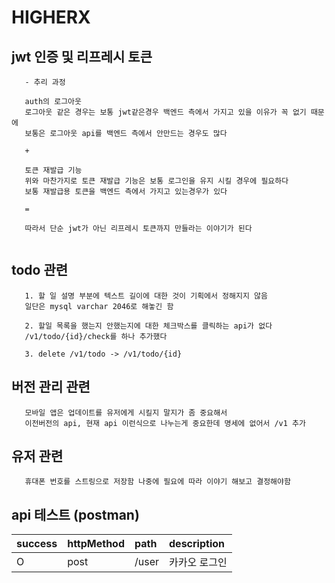 # HIGHERX

## jwt 인증 및 리프레시 토큰
```
   - 추리 과정 
   
   auth의 로그아웃 
   로그아웃 같은 경우는 보통 jwt같은경우 백엔드 측에서 가지고 있을 이유가 꼭 없기 때문에 
   보통은 로그아웃 api를 백엔드 측에서 안만드는 경우도 많다
   
   +
   
   토큰 재발급 기능 
   위와 마찬가지로 토큰 재발급 기능은 보통 로그인을 유지 시킬 경우에 필요하다 
   보통 재발급용 토큰을 백엔드 측에서 가지고 있는경우가 있다
   
   = 
   
   따라서 단순 jwt가 아닌 리프레시 토큰까지 만들라는 이야기가 된다 
     
```

## todo 관련
```
   1. 할 일 설명 부분에 텍스트 길이에 대한 것이 기획에서 정해지지 않음 
   일단은 mysql varchar 2046로 해놓긴 함
   
   2. 할일 목록을 했는지 안했는지에 대한 체크박스를 클릭하는 api가 없다 
   /v1/todo/{id}/check를 하나 추가했다 
   
   3. delete /v1/todo -> /v1/todo/{id}
```

## 버전 관리 관련
```
   모바일 앱은 업데이트를 유저에게 시킬지 말지가 좀 중요해서 
   이전버전의 api, 현재 api 이런식으로 나누는게 중요한데 명세에 없어서 /v1 추가 
```

## 유저 관련
```
   휴대폰 번호를 스트링으로 저장함 나중에 필요에 따라 이야기 해보고 결정해야함
```

## api 테스트 (postman)
| success | httpMethod | path  | description
|:---|:---|:------|:---|
O | post    | /user | 카카오 로그인
